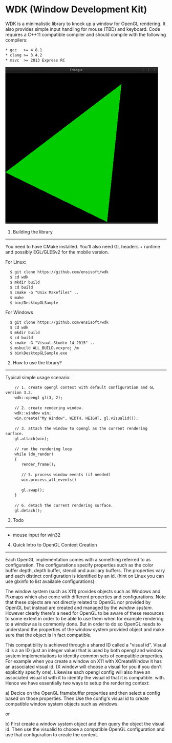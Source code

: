 WDK (Window Development Kit)
================================

WDK is a minimalistic library to knock up a window for OpenGL rendering.
It also provides simple input handling for mouse (TBD) and keyboard.
Code requires a C++11 compatible compiler and should compile with
the following compilers:

    * gcc   >= 4.8.1
    * clang >= 3.4.2
    * msvc  >= 2013 Express RC

![Screenshot](https://raw.githubusercontent.com/ensisoft/wdk/master/screens/triangle.png "Triangle demo")

1. Building the library
--------------------------------

You need to have CMake installed.
You'll also need GL headers + runtime and possibly EGL/GLESv2 for the mobile version.

For Linux:

```
  $ git clone https://github.com/ensisoft/wdk
  $ cd wdk
  $ mkdir build
  $ cd build
  $ cmake -G "Unix Makefiles" ..
  $ make
  $ bin/DesktopGLSample
```

For Windows

```
  $ git clone https://github.com/ensisoft/wdk
  $ cd wdk
  $ mkdir build
  $ cd build
  $ cmake -G "Visual Studio 14 2015" ..
  $ msbuild ALL_BUILD.vcxproj /m
  $ bin\DesktopGLSample.exe
```

2. How to use the library?
--------------------------------

Typical simple usage scenario:

```
    // 1. create opengl context with default configuration and GL version 3.2.
    wdk::opengl gl(3, 2);

    // 2. create rendering window.
    wdk::window win;
    win.create("My Window", WIDTH, HEIGHT, gl.visualid());

    // 3. attach the window to opengl as the current rendering surface.
    gl.attach(win);

    // run the rendering loop
    while (do_render)
    {
       render_frame();

       // 5. process window events (if needed)
       win.process_all_events()

       gl.swap();
    }

    // 6. detach the current rendering surface.
    gl.detach();
```


3. Todo
---------------------------------

- mouse input for win32


4. Quick Intro to OpenGL Context Creation
-----------------------------------------

Each OpenGL implementation comes with a something referred to as configuration.
The configurations specify properties such as the color buffer depth, depth buffer,
stencil and auxiliary buffers. The properties vary and each distinct configuration is
identified by an id. (hint on Linux you can use glxinfo to list available configurations).


The window system (such as X11) provides objects such as Windows and Pixmaps which also
come with different properties and configurations. Note that these objects are not
directly related to OpenGL nor provided by OpenGL but instead are created and managed
by the *window system*. However clearly there's a need for OpenGL to be aware of these
resources to some extent in order to be able to use them when for example rendering to a
window as is commonly done. But in order to do so OpenGL needs to understand the properties
of the window system provided object and make sure that the object is in fact compatible.

This compatibility is achieved through a shared ID called a "visual id". Visual id is a
an ID (just an integer value) that is used by both opengl and window system implementations
to identity common sets of compatible properties. For example when you create a window on X11
with XCreateWindow it has an associated visual id. (X window will choose a visual for you
if you don't explicitly specify one). Likewise each opengl config will also have an associated
visual id with it to identify the visual id that it is compatible. with. Hence we have
essentially two ways to setup the rendering context:

a) Decice on the OpenGL framebuffer properties and then select a config based on those properties.
   Then Use the config's visual id to create compatible window system objects such as windows.

or

b) First create a window system object and then query the object the visual id. Then use the visualid
   to choose a compatible OpenGL configuration and use that configuration to create the context.


